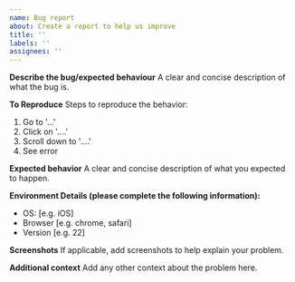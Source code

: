 ```yaml
---
name: Bug report
about: Create a report to help us improve
title: ''
labels: ''
assignees: ''
---
```


**Describe the bug/expected behaviour**
A clear and concise description of what the bug is.

**To Reproduce**
Steps to reproduce the behavior:
1. Go to '...'
2. Click on '....'
3. Scroll down to '....'
4. See error

**Expected behavior**
A clear and concise description of what you expected to happen.

**Environment Details (please complete the following information):**
 - OS: [e.g. iOS]
 - Browser [e.g. chrome, safari]
 - Version [e.g. 22]

**Screenshots**
If applicable, add screenshots to help explain your problem.

**Additional context**
Add any other context about the problem here.
